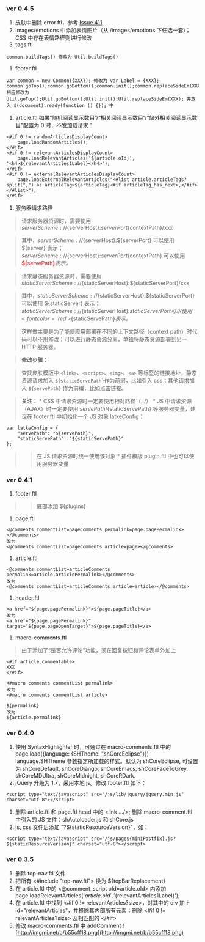 ### ver 0.4.5 ###
  1. 皮肤中删除 error.ftl，参考 [Issue 411](https://code.google.com/p/b3log-solo/issues/detail?id=411)
  1. images/emotions 中添加表情图片（从 /images/emotions 下任选一套)； CSS 中存在表情路径则进行修改
  1. tags.ftl
```
common.buildTags() 修改为 Util.buildTags()
```
  1. footer.ftl
```
var common = new Common({XXX}); 修改为 var Label = {XXX};
common.goTop();common.goBottom();common.init();common.replaceSideEm(XXX); 相应修改为 
Util.goTop();Util.goBottom();Util.init();Util.replaceSideEm(XXX); 并放入 $(document).ready(function () {}); 中
```
  1. article.ftl 如果“随机阅读显示数目”/“相关阅读显示数目”/“站外相关阅读显示数目”配置为 0 时，不发加载请求：
```
<#if 0 != randomArticlesDisplayCount>
    page.loadRandomArticles();
</#if>
<#if 0 != relevantArticlesDisplayCount>
    page.loadRelevantArticles('${article.oId}', '<h4>${relevantArticles1Label}</h4>');
</#if>
<#if 0 != externalRelevantArticlesDisplayCount>
    page.loadExternalRelevantArticles("<#list article.articleTags?split(",") as articleTag>${articleTag}<#if articleTag_has_next>,</#if></#list>");
</#if>
```
  1. 服务器请求路径
> 请求服务器资源时，需要使用 ${serverScheme}://${serverHost}:${serverPort}${contextPath}/xxx

> 其中，${serverScheme}://${serverHost}:${serverPort} 可以使用 ${server} 表示；
> ${serverScheme}://${serverHost}:${serverPort}${contextPath} 可以使用 <font color='red'>${servePath}</font>_表示。_

> 请求静态服务器资源时，需要使用 ${staticServerScheme}://${staticServerHost}:${staticServerPort}/xxx

> 其中，${staticServerScheme}://${staticServerHost}:${staticServerPort} 可以使用 ${staticServer} 表示；
> ${staticServerScheme}://${staticServerHost}:${staticServerPort} 可以使用 <font color='red'>${staticServePath}</font>_表示。_

> 这样做主要是为了能使应用部署在不同的上下文路径（context path）时代码可以不用修改；可以进行静态资源分离，单独将静态资源部署到另一 HTTP 服务器。

> <b>修改步骤</b>：

> 查找皮肤模版中 `<link>`、`<script>`、`<img>`、`<a>` 等标签的链接地址，静态资源请求加入 `${staticServePath}`作为前缀，比如引入 css；其他请求加入 `${servePath}` 作为前缀，比如点击链接。

> <b>关注</b>：
    * CSS 中请求资源时一定要使用相对路径（../）
    * JS 中请求资源（AJAX）时一定要使用 ${servePath}/${staticServePath} 等服务器变量，建议在 footer.ftl 中初始化一个 JS 对象 latkeConfig：
```
var latkeConfig = {
    "servePath": "${servePath}",
    "staticServePath": "${staticServePath}"
};
```
> > 在 JS 请求资源时统一使用该对象
    * 插件模版 plugin.ftl 中也可以使用服务器变量

### ver 0.4.1 ###
  1. footer.ftl
> > 底部添加 ${plugins}
  1. page.ftl
```
<@comments commentList=pageComments permalink=page.pagePermalink></@comments>
改为
<@comments commentList=pageComments article=page></@comments>
```
  1. article.ftl
```
<@comments commentList=articleComments permalink=article.articlePermalink></@comments>
改为
<@comments commentList=articleComments article=article></@comments>
```
  1. header.ftl
```
<a href="${page.pagePermalink}">${page.pageTitle}</a>
改为
<a href="${page.pagePermalink}" target="${page.pageOpenTarget}">${page.pageTitle}</a>
```
  1. macro-comments.ftl

> 由于添加了“是否允许评论”功能，须在回复按钮和评论表单外加上
```
<#if article.commentable>
XXX
</#if>
```
```
<#macro comments commentList permalink>
改为
<#macro comments commentList article>

${permalink}
改为
${article.permalink}
```

### ver 0.4.0 ###
  1. 使用 SyntaxHighlighter 时，可通过在 macro-comments.ftl 中的 page.load({language: {SHTheme: "shCoreEclipse"}}) language.SHTheme 参数指定所加载的样式。默认为 shCoreEclipse, 可设置为 shCoreDefault, shCoreDjango, shCoreEmacs, shCoreFadeToGrey, shCoreMDUltra, shCoreMidnight, shCoreRDark.
  1. jQuery 升级为 1.7，采用本地 js。修改 footer.ftl 如下：
```
<script type="text/javascript" src="/js/lib/jquery/jquery.min.js" charset="utf-8"></script>
```
  1. 删除 article.ftl 和 page.ftl head 中的 <link .../>; 删除 macro-comment.ftl 中引入的 JS 文件：shAutoloader.js 和 shCore.js
  1. js, css 文件后添加 "?${staticResourceVersion}"，如：
```
<script type="text/javascript" src="/js/page${miniPostfix}.js?${staticResourceVersion}" charset="utf-8"></script>
```

### ver 0.3.5 ###
  1. 删除 top-nav.ftl 文件
  1. 把所有 <#include "top-nav.ftl"> 换为 ${topBarReplacement}
  1. 在 article.ftl 中的 <@comment\_script oId=article.oId> 内添加 page.loadRelevantArticles('${article.oId}', '${relevantArticles1Label}');
  1. 在 article.ftl 中找到 <#if 0 != relevantArticles?size>，对其中的 div 加上 id="relevantArticles"，并移除其内部所有元素；删除 <#if 0 != relevantArticles?size> 及相匹配的 </#if>
  1. 修改 macro-comments.ftl 中 addComment
![http://imgmi.net/b/b55cff18.png](http://imgmi.net/b/b55cff18.png)